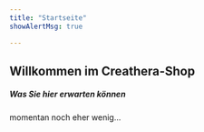 ```yaml
---
title: "Startseite"
showAlertMsg: true

---
```


## Willkommen im Creathera-Shop

##### Was Sie hier erwarten können

momentan noch eher wenig...